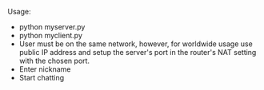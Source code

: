 Usage:
- python myserver.py
- python myclient.py
- User must be on the same network, however, for worldwide usage use public IP address and setup the server's port in the router's NAT setting with the chosen port.
- Enter nickname 
- Start chatting

